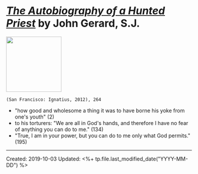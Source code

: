 
# [*The Autobiography of a Hunted Priest*](https://www.ignatius.com/The-Autobiography-of-a-Hunted-Priest-P106.aspx) by John Gerard, S.J.

<img src="https://www.ignatius.com/GetImage.ashx?Path=%7e%2fAssets%2fProductImages%2fAHUPP.jpg&maintainAspectRatio=true" width=150>

`(San Francisco: Ignatius, 2012), 264`

- "how good and wholesome a thing it was to have borne his yoke from one's youth" (2)
- to his torturers: "We are all in God's hands, and therefore I have no fear of anything you can do to me." (134)
- "True, I am in your power, but you can do to me only what God permits." (195)

---
Created: 2019-10-03
Updated: <%+ tp.file.last_modified_date("YYYY-MM-DD") %>
